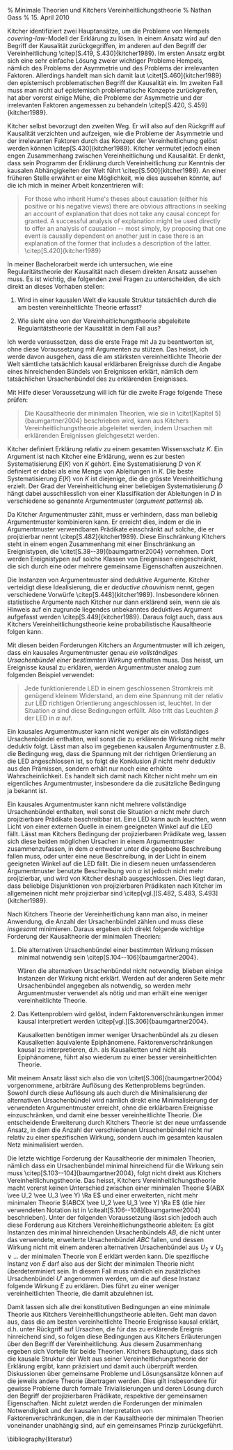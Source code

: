 % Minimale Theorien und Kitchers Vereinheitlichungstheorie
% Nathan Gass
% 15. April 2010

Kitcher identifiziert zwei Hauptansätze, um die Probleme von Hempels
*covering-law*-Modell der Erklärung zu lösen. In einem Ansatz wird auf
den Begriff der Kausalität zurückgegriffen, im anderen auf den Begriff
der Vereinheitlichung \citep[S.419, S.430]{kitcher1989}. Im ersten
Ansatz ergibt sich eine sehr einfache Lösung zweier wichtiger Probleme
Hempels, nämlich des Problems der Asymmetrie und des Problems der
irrelevanten Faktoren. Allerdings handelt man sich damit laut
\citet[S.460]{kitcher1989} den epistemisch problematischen Begriff der
Kausalität ein. Im zweiten Fall muss man nicht auf epistemisch
problematische Konzepte zurückgreifen, hat aber vorerst einige Mühe,
die Probleme der Asymmetrie und der irrelevanten Faktoren angemessen
zu behandeln \citep[S.420, S.459]{kitcher1989}.

Kitcher selbst bevorzugt den zweiten Weg. Er will also auf den
Rückgriff auf Kausalität verzichten und aufzeigen, wie die Probleme
der Asymmetrie und der irrelevanten Faktoren durch das Konzept der
Vereinheitlichung gelöst werden können
\citep[S.430]{kitcher1989}. Kitcher vermutet jedoch einen engen
Zusammenhang zwischen Vereinheitlichung und Kausalität. Er denkt, dass
sein Programm der Erklärung durch Vereinheitlichung zur Kenntnis der
kausalen Abhängigkeiten der Welt führt \citep[S.500]{kitcher1989}. An
einer früheren Stelle erwähnt er eine Möglichkeit, wie dies aussehen
könnte, auf die ich mich in meiner Arbeit konzentrieren will:

> For those who inherit Hume's theses about causation (either his
> positive or his negative views) there are obvious attractions in
> seeking an account of explanation that does not take any causal
> concept for granted. A successful analysis of explanation might be
> used directly to offer an analysis of causation -- most simply, by
> proposing that one event is causally dependent on another just in
> case there is an explanation of the former that includes a
> description of the latter. \citep[S.420]{kitcher1989}

In meiner Bachelorarbeit werde ich untersuchen, wie eine
Regularitätstheorie der Kausalität nach diesem direkten Ansatz
aussehen muss. Es ist wichtig, die folgenden zwei Fragen zu
unterscheiden, die sich direkt an dieses Vorhaben stellen:

1. Wird in einer kausalen Welt die kausale Struktur tatsächlich durch
   die am besten vereinheitlichte Theorie erfasst?

2. Wie sieht eine von der Vereinheitlichungstheorie abgeleitete
   Regularitätstheorie der Kausalität in dem Fall aus?

Ich werde voraussetzen, dass die erste Frage mit Ja zu beantworten
ist, ohne diese Voraussetzung mit Argumenten zu stützen. Das heisst,
ich werde davon ausgehen, dass die am stärksten vereinheitlichte
Theorie der Welt sämtliche tatsächlich kausal erklärbaren Ereignisse
durch die Angabe eines hinreichenden Bündels von Ereignissen erklärt,
nämlich dem tatsächlichen Ursachenbündel des zu erklärenden
Ereignisses.

Mit Hilfe dieser Voraussetzung will ich für die zweite Frage folgende
These prüfen:

> Die Kausaltheorie der minimalen Theorien, wie sie in \citet[Kapitel
> 5]{baumgartner2004} beschrieben wird, kann aus Kitchers
> Vereinheitlichungstheorie abgeleitet werden, indem Ursachen mit
> erklärenden Ereignissen gleichgesetzt werden.

Kitcher definiert Erklärung relativ zu einem gesamten Wissensschatz
$K$. Ein Argument ist nach Kitcher eine Erklärung, wenn es zur besten
Systematisierung $E(K)$ von $K$ gehört. Eine Systematisierung $D$ von
$K$ definiert er dabei als eine Menge von Ableitungen in $K$. Die
beste Systematisierung $E(K)$ von $K$ ist diejenige, die die
grösste Vereinheitlichung erzielt. Der Grad der Vereinheitlichung
einer beliebigen Systematisierung $D$ hängt dabei ausschliesslich von
einer Klassifikation der Ableitungen in $D$ in verschiedene so
genannte Argumentmuster (*argument patterns*) ab.

Da Kitcher Argumentmuster zählt, muss er verhindern, dass man beliebig
Argumentmuster kombinieren kann. Er erreicht dies, indem er die in
Argumentmuster verwendbaren Prädikate einschränkt auf solche, die er
projizierbar nennt \citep[S.482]{kitcher1989}. Diese Einschränkung
Kitchers steht in einem engen Zusammenhang mit einer Einschränkung an
Ereignistypen, die \citet[S.38--39]{baumgartner2004}
vornehmen. Dort werden Ereignistypen auf solche Klassen von
Ereignissen eingeschränkt, die sich durch eine oder mehrere
gemeinsame Eigenschaften auszeichnen.

Die Instanzen von Argumentmuster sind deduktive Argumente. Kitcher
verteidigt diese Idealisierung, die er *deductive chauvinism*
nennt, gegen verschiedene Vorwürfe
\citep[S.448]{kitcher1989}. Insbesondere können statistische Argumente
nach Kitcher nur dann erklärend sein, wenn sie als Hinweis auf ein
zugrunde liegendes unbekanntes deduktives Argument aufgefasst werden
\citep[S.449]{kitcher1989}. Daraus folgt auch, dass aus Kitchers
Vereinheitlichungstheorie keine probabilistische Kausaltheorie folgen
kann.

Mit diesen beiden Forderungen Kitchers an Argumentmuster will ich
zeigen, dass ein kausales Argumentmuster genau *ein vollständiges
Ursachenbündel einer bestimmten Wirkung* enthalten muss. Das heisst,
um Ereignisse kausal zu erklären, werden Argumentmuster analog zum
folgenden Beispiel verwendet:

> Jede funktionierende LED in einem geschlossenen Stromkreis mit
> genügend kleinem Widerstand, an dem eine Spannung mit der relativ
> zur LED richtigen Orientierung angeschlossen ist, leuchtet. In der
> Situation $\alpha$ sind diese Bedingungen erfüllt. Also tritt das
> Leuchten $\beta$ der LED in $\alpha$ auf.

Ein kausales Argumentmuster kann nicht weniger als ein vollständiges
Ursachenbündel enthalten, weil sonst die zu erklärende Wirkung nicht
mehr deduktiv folgt. Lässt man also im gegebenen kausalen
Argumentmuster z.B. die Bedingung weg, dass die Spannung mit der richtigen
Orientierung an die LED angeschlossen ist, so folgt die Konklusion
$\beta$ nicht mehr deduktiv aus den Prämissen, sondern erhält nur noch
eine erhöhte Wahrscheinlichkeit. Es handelt sich damit nach Kitcher
nicht mehr um ein eigentliches Argumentmuster, insbesondere da die
zusätzliche Bedingung ja bekannt ist.

Ein kausales Argumentmuster kann nicht mehrere vollständige
Ursachenbündel enthalten, weil sonst die Situation $\alpha$ nicht mehr
durch projizierbare Prädikate beschreibbar ist. Eine LED kann auch
leuchten, wenn Licht von einer externen Quelle in einem geeigneten
Winkel auf die LED fällt. Lässt man Kitchers Bedingung der
projizierbaren Prädikate weg, lassen sich diese beiden möglichen
Ursachen in einem Argumentmuster zusammenzufassen, in dem $\alpha$
entweder unter die gegebene Beschreibung fallen muss, oder unter eine
neue Beschreibung, in der Licht in einem geeigneten Winkel auf die LED
fällt. Die in diesem neuen umfassenderen Argumentmuster benutzte
Beschreibung von $\alpha$ ist jedoch nicht mehr projizierbar, und wird
von Kitcher deshalb ausgeschlossen.  Dies liegt daran, dass beliebige
Disjunktionen von projizierbaren Prädikaten nach Kitcher im
allgemeinen nicht mehr projizierbar sind \citep[vgl.][S.482,
S.483, S.493]{kitcher1989}.

Nach Kitchers Theorie der Vereinheitlichung kann man also, in meiner
Anwendung, die Anzahl der Ursachenbündel zählen und muss diese
*insgesamt* minimieren. Daraus ergeben sich direkt folgende wichtige
Forderung der Kausaltheorie der minimalen Theorien:

1.  Die alternativen Ursachenbündel einer bestimmten Wirkung müssen
    minimal notwendig sein \citep[S.104--106]{baumgartner2004}.

    Wären die alternativen Ursachenbündel nicht notwendig, blieben
    einige Instanzen der Wirkung nicht erklärt. Werden auf der anderen
    Seite mehr Ursachenbündel angegeben als notwendig, so werden mehr
    Argumentmuster verwendet als nötig und man erhält eine
    weniger vereinheitlichte Theorie.

2.  Das Kettenproblem wird gelöst, indem Faktorenverschränkungen immer
    kausal interpretiert werden \citep[vgl.][S.306]{baumgartner2004}.

    Kausalketten benötigen immer weniger Ursachenbündel als zu diesen
    Kausalketten äquivalente Epiphänomene. Faktorenverschränkungen
    kausal zu interpretieren, d.h. als Kausalketten und nicht als
    Epiphänomene, führt also wiederum zu einer besser
    vereinheitlichten Theorie.

Mit meinem Ansatz lässt sich also die von
\citet[S.306]{baumgartner2004} vorgenommene, arbiträre Auflösung des
Kettenproblems begründen. Sowohl durch diese Auflösung als auch durch
die Minimalisierung der alternativen Ursachenbündel wird nämlich
direkt eine Minimalisierung der verwendeten Argumentmuster erreicht,
ohne die erklärbaren Ereignisse einzuschränken, und damit eine besser
vereinheitlichte Theorie. Die entscheidende Erweiterung durch Kitchers
Theorie ist der neue umfassende Ansatz, in dem die Anzahl der
verschiedenen Ursachenbündel nicht nur relativ zu einer spezifischen
Wirkung, sondern auch im gesamten kausalen Netz minimalisiert werden.

Die letzte wichtige Forderung der Kausaltheorie der minimalen
Theorien, nämlich dass ein Ursachenbündel minimal hinreichend
für die Wirkung sein muss \citep[S.103--104]{baumgartner2004}, folgt
nicht direkt aus Kitchers Vereinheitlichungstheorie. Das heisst,
Kitchers Vereinheitlichungstheorie macht vorerst keinen Unterschied
zwischen einer minimalen Theorie $(ABX \vee U_2 \vee U_3 \vee Y) \Ra
E$ und einer erweiterten, nicht mehr minimalen Theorie $(ABCX \vee U_2
\vee U_3 \vee Y) \Ra E$ (die hier verwendeten Notation ist in
\citealt[S.106--108]{baumgartner2004} beschrieben). Unter der folgenden
Voraussetzung lässt sich jedoch auch diese Forderung aus Kitchers
Vereinheitlichungstheorie ableiten: Es gibt Instanzen des minimal
hinreichenden Ursachenbündels $AB$, die nicht unter das verwendete,
erweiterte Ursachenbündel $ABC$ fallen, und dessen Wirkung nicht mit
einem anderen alternativen Ursachenbündel aus $U_2 \vee U_3 \vee ...$
der minimalen Theorie von $E$ erklärt werden kann. Die spezifische
Instanz von $E$ darf also aus der Sicht der minimalen Theorie nicht
überdeterminiert sein. In diesem Fall muss nämlich ein zusätzliches
Ursachenbündel $U'$ angenommen werden, um die auf diese Instanz
folgende Wirkung $E$ zu erklären. Dies führt zu einer weniger
vereinheitlichten Theorie, die damit abzulehnen ist.

Damit lassen sich alle drei konstitutiven Bedingungen an eine minimale
Theorie aus Kitchers Vereinheitlichungstheorie ableiten. Geht man
davon aus, dass die am besten vereinheitlichte Theorie Ereignisse
kausal erklärt, d.h. unter Rückgriff auf Ursachen, die für das zu
erklärende Ereignis hinreichend sind, so folgen diese Bedingungen aus
Kitchers Erläuterungen über den Begriff der Vereinheitlichung. Aus
diesem Zusammenhang ergeben sich Vorteile für beide Theorien. Kitchers
Behauptung, dass sich die kausale Struktur der Welt aus seiner
Vereinheitlichungstheorie der Erklärung ergibt, kann präzisiert und
damit auch überprüft werden. Diskussionen über gemeinsame Probleme und
Lösungsansätze können auf die jeweils andere Theorie übertragen
werden. Dies gilt insbesondere für gewisse Probleme durch formale
Trivialisierungen und deren Lösung durch den Begriff der
projizierbaren Prädikate, respektive der gemeinsamen
Eigenschaften. Nicht zuletzt werden die Forderungen der minimalen
Notwendigkeit und der kausalen Interpretation von
Faktorenverschränkungen, die in der Kausaltheorie der minimalen
Theorien voneinander unabhängig sind, auf ein gemeinsames Prinzip
zurückgeführt.


\bibliography{literatur}

